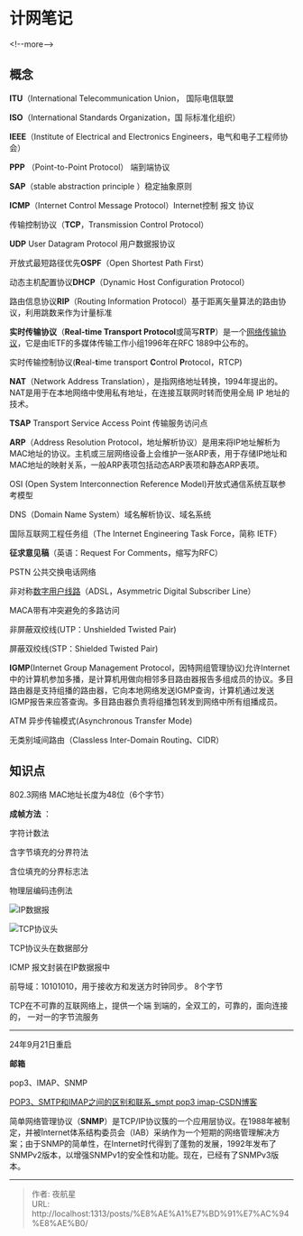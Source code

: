 # 计网笔记


&lt;!--more--&gt;

## 概念

**ITU**（International Telecommunication Union， 国际电信联盟

**ISO**（International Standards Organization，国 际标准化组织）

**IEEE**（Institute of Electrical and Electronics  Engineers，电气和电子工程师协会）

**PPP** （Point-to-Point Protocol） 端到端协议

**SAP**（stable abstraction principle  ）稳定抽象原则

**ICMP**（Internet Control Message Protocol）Internet控制 报文 协议

传输控制协议（**TCP**，Transmission Control Protocol）

**UDP** User Datagram Protocol 用户数据报协议

开放式最短路径优先**OSPF**（Open Shortest Path First）

动态主机配置协议**DHCP**（Dynamic Host Configuration Protocol）

路由信息协议**RIP**（Routing Information Protocol）基于距离矢量算法的路由协议，利用跳数来作为计量标准

**实时传输协议**（**Real-time Transport Protocol**或简写**RTP**）是一个[网络传输协议](https://baike.baidu.com/item/网络传输协议/0?fromModule=lemma_inlink)，它是由IETF的多媒体传输工作小组1996年在RFC 1889中公布的。

实时传输控制协议(**R**eal-**t**ime  transport **C**ontrol **P**rotocol，RTCP)

**NAT**（Network Address Translation），是指网络地址转换，1994年提出的。NAT是用于在本地网络中使用私有地址，在连接互联网时转而使用全局 IP 地址的技术。

**TSAP** Transport Service Access Point 传输服务访问点

**ARP**（Address Resolution Protocol，地址解析协议）是用来将IP地址解析为MAC地址的协议。主机或三层网络设备上会维护一张ARP表，用于存储IP地址和MAC地址的映射关系，一般ARP表项包括动态ARP表项和静态ARP表项。

OSI (Open System Interconnection Reference Model)开放式通信系统互联参考模型

DNS（Domain Name System）域名解析协议、域名系统

国际互联网工程任务组（The Internet Engineering Task Force，简称 IETF）

 **征求意见稿**（英语：Request For Comments，缩写为RFC）

PSTN 公共交换电话网络

非对称[数字用户线路](https://baike.baidu.com/item/数字用户线路/18758554?fromModule=lemma_inlink)（ADSL，Asymmetric Digital Subscriber Line）

MACA带有冲突避免的多路访问

非屏蔽双绞线(UTP：Unshielded Twisted Pair)

屏蔽双绞线(STP：Shielded Twisted Pair)

**IGMP**(Internet Group Management Protocol，因特网组管理协议)允许Internet中的计算机参加多播，是计算机用做向相邻多目路由器报告多组成员的协议。多目路由器是支持组播的路由器，它向本地网络发送IGMP查询，计算机通过发送IGMP报告来应答查询。多目路由器负责将组播包转发到网络中所有组播成员。

ATM 异步传输模式(Asynchronous Transfer Mode)

无类别域间路由（Classless Inter-Domain Routing、CIDR）

## 知识点

802.3网络 MAC地址长度为48位（6个字节）

**成帧方法** ：

字符计数法 

含字节填充的分界符法 

含位填充的分界标志法 

物理层编码违例法

![IP数据报](https://picx.zhimg.com/80/v2-73e5887f92e82f68fd54572e340472e1_720w.png?source=d16d100b)

![TCP协议头](https://pic1.zhimg.com/80/v2-fd6a23525efe79103335a806082aa340_720w.png?source=d16d100b)

TCP协议头在数据部分

ICMP 报文封装在IP数据报中

前导域：10101010，用于接收方和发送方时钟同步。 8个字节

TCP在不可靠的互联网络上，提供一个端 到端的，全双工的，可靠的，面向连接的， 一对一的字节流服务

--------------

24年9月21日重启

**邮箱**

pop3、IMAP、SNMP

[POP3、SMTP和IMAP之间的区别和联系_smpt pop3 imap-CSDN博客](https://blog.csdn.net/Tomcat_king/article/details/117806384)

简单网络管理协议（**SNMP**）是TCP/IP协议簇的一个应用层协议。在1988年被制定，并被Internet体系结构委员会（IAB）采纳作为一个短期的网络管理解决方案；由于SNMP的简单性，在Internet时代得到了蓬勃的发展，1992年发布了SNMPv2版本，以增强SNMPv1的安全性和功能。现在，已经有了SNMPv3版本。



---

> 作者: 夜航星  
> URL: http://localhost:1313/posts/%E8%AE%A1%E7%BD%91%E7%AC%94%E8%AE%B0/  

